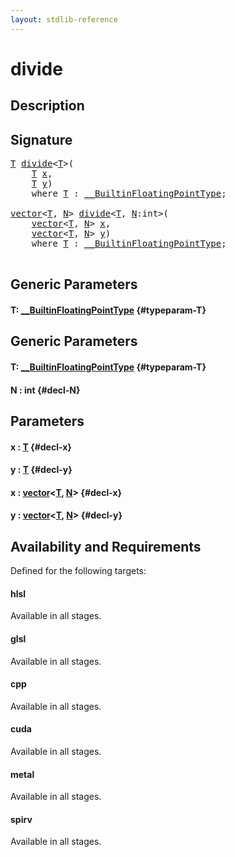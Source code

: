 ```yaml
---
layout: stdlib-reference
---
```


# divide

## Description





## Signature 

<pre>
<a href="/stdlib-reference/global-decls/divide#typeparam-T" class="code_type">T</a> <a href="/stdlib-reference/global-decls/divide">divide</a>&lt;<a href="/stdlib-reference/global-decls/divide#typeparam-T" class="code_type">T</a>&gt;(
    <a href="/stdlib-reference/global-decls/divide#typeparam-T" class="code_type">T</a> <a href="/stdlib-reference/global-decls/divide#decl-x" class="code_param">x</a>,
    <a href="/stdlib-reference/global-decls/divide#typeparam-T" class="code_type">T</a> <a href="/stdlib-reference/global-decls/divide#decl-y" class="code_param">y</a>)
    <span class='code_keyword'>where</span> <a href="/stdlib-reference/global-decls/divide#typeparam-T" class="code_type">T</a> : <a href="/stdlib-reference/interfaces/BuiltinFloatingPointType/index">__BuiltinFloatingPointType</a>;

<a href="/stdlib-reference/types/vector/index">vector</a>&lt;<a href="/stdlib-reference/global-decls/divide#typeparam-T" class="code_type">T</a>, <a href="/stdlib-reference/global-decls/divide#decl-N" class="code_var">N</a>&gt; <a href="/stdlib-reference/global-decls/divide">divide</a>&lt;<a href="/stdlib-reference/global-decls/divide#typeparam-T" class="code_type">T</a>, <a href="/stdlib-reference/global-decls/divide#decl-N" class="code_var">N</a>:<span class="code_keyword">int</span>&gt;(
    <a href="/stdlib-reference/types/vector/index">vector</a>&lt;<a href="/stdlib-reference/global-decls/divide#typeparam-T" class="code_type">T</a>, <a href="/stdlib-reference/global-decls/divide#decl-N" class="code_var">N</a>&gt; <a href="/stdlib-reference/global-decls/divide#decl-x" class="code_param">x</a>,
    <a href="/stdlib-reference/types/vector/index">vector</a>&lt;<a href="/stdlib-reference/global-decls/divide#typeparam-T" class="code_type">T</a>, <a href="/stdlib-reference/global-decls/divide#decl-N" class="code_var">N</a>&gt; <a href="/stdlib-reference/global-decls/divide#decl-y" class="code_param">y</a>)
    <span class='code_keyword'>where</span> <a href="/stdlib-reference/global-decls/divide#typeparam-T" class="code_type">T</a> : <a href="/stdlib-reference/interfaces/BuiltinFloatingPointType/index">__BuiltinFloatingPointType</a>;

</pre>

## Generic Parameters

#### T: [\_\_BuiltinFloatingPointType](/stdlib-reference/interfaces/BuiltinFloatingPointType/index) {#typeparam-T}

## Generic Parameters

#### T: [\_\_BuiltinFloatingPointType](/stdlib-reference/interfaces/BuiltinFloatingPointType/index) {#typeparam-T}
#### N  : int {#decl-N}

## Parameters

#### x  : [T](/stdlib-reference/global-decls/divide#typeparam-T) {#decl-x}
#### y  : [T](/stdlib-reference/global-decls/divide#typeparam-T) {#decl-y}
#### x  : [vector](/stdlib-reference/types/vector/index)\<[T](/stdlib-reference/types/vector/index#typeparam-T), [N](/stdlib-reference/types/vector/index#decl-N)\> {#decl-x}
#### y  : [vector](/stdlib-reference/types/vector/index)\<[T](/stdlib-reference/types/vector/index#typeparam-T), [N](/stdlib-reference/types/vector/index#decl-N)\> {#decl-y}

## Availability and Requirements

Defined for the following targets:

#### hlsl
Available in all stages.

#### glsl
Available in all stages.

#### cpp
Available in all stages.

#### cuda
Available in all stages.

#### metal
Available in all stages.

#### spirv
Available in all stages.



